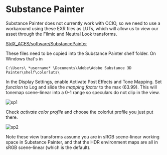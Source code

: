 # Substance Painter

Substance Painter does not currently work with OCIO, so we need to use a workaround using these EXR files as LUTs, which will allow us to view our asset through the  Filmic and Neutral Look transforms.

[StdX_ACES/software/SubstancePainter](https://github.com/sharktacos/OpenColorIO-configs/tree/main/StdX_ACES/software/SubstancePainter)

These files need to be copied into the Substance Painter shelf folder. On Windows that's in

````C:\Users\ *username* \Documents\Adobe\Adobe Substance 3D Painter\shelf\colorluts\````


In the Display Settings, enable Activate Post Effects and Tone Mapping. Set *function* to Log and slide the *mapping factor* to the max (63.99). This will tonemap scene-linear into a 0-1 range so speculars do not clip in the view.

![sp1](img/substance_painter_aces_setup_01_tonemapping.png)

Check *activate color profile* and choose the colorlut profile you just put there.

![sp2](img/Substance2.jpg)

Note these view transforms assume you are in sRGB scene-linear working space in Substance Painter, and that the HDR environment maps are all in sRGB scene-linear (which is the default).





